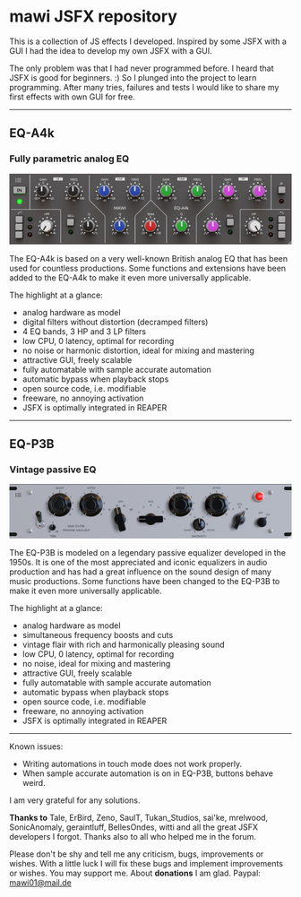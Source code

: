 # mawi JSFX repository

This is a collection of JS effects I developed. Inspired by some JSFX with a GUI I had the idea to develop my own JSFX with a GUI.

The only problem was that I had never programmed before. I heard that JSFX is good for beginners. :) So I plunged into the project to learn programming. After many tries, failures and tests I would like to share my first effects with own GUI for free.  

---
## EQ-A4k

### Fully parametric analog EQ

![](images/mawi-EQ-A4k.PNG)

The EQ-A4k is based on a very well-known British analog EQ that has been used for countless productions. Some functions and extensions have been added to the EQ-A4k to make it even more universally applicable. 

The highlight at a glance:
* analog hardware as model
* digital filters without distortion (decramped filters)
* 4 EQ bands, 3 HP and 3 LP filters
* low CPU, 0 latency, optimal for recording
* no noise or harmonic distortion, ideal for mixing and mastering
* attractive GUI, freely scalable
* fully automatable with sample accurate automation
* automatic bypass when playback stops 
* open source code, i.e. modifiable
* freeware, no annoying activation
* JSFX is optimally integrated in REAPER

---
## EQ-P3B

### Vintage passive EQ

![](images/mawi-EQ-P3B.PNG)

The EQ-P3B is modeled on a legendary passive equalizer developed in the 1950s. It is one of the most appreciated and iconic equalizers in audio production and has had a great influence on the sound design of many music productions. Some functions have been changed to the EQ-P3B to make it even more universally applicable. 

The highlight at a glance:
* analog hardware as model
* simultaneous frequency boosts and cuts
* vintage flair with rich and harmonically pleasing sound
* low CPU, 0 latency, optimal for recording
* no noise, ideal for mixing and mastering
* attractive GUI, freely scalable
* fully automatable with sample accurate automation
* automatic bypass when playback stops 
* open source code, i.e. modifiable
* freeware, no annoying activation
* JSFX is optimally integrated in REAPER

---
Known issues:
 * Writing automations in touch mode does not work properly.
 * When sample accurate automation is on in EQ-P3B, buttons behave weird.

I am very grateful for any solutions.

**Thanks to** Tale, ErBird, Zeno, SaulT, Tukan_Studios, sai'ke, mrelwood, SonicAnomaly, geraintluff, BellesOndes, witti and all the great JSFX developers I forgot. Thanks also to all who helped me in the forum.

Please don't be shy and tell me any criticism, bugs, improvements or wishes. With a little luck I will fix these bugs and implement improvements or wishes.
You may support me. About **donations** I am glad. Paypal: mawi01@mail.de